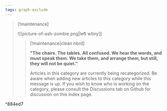 ```yaml
---
tags: graph-exclude
---
```

> [!maintenance] 
> 
> ![[picture-of-ash-zombie.png|left wtiny]]
> 
> > [!maintenance|clean nbrd]
> > 
> > **"The chairs. The tables. All confused. We hear the words, and must speak them. We take them, and arrange them, but still, they will not be quiet."**
> > 
> > Articles in this category are currently being recategorized. Be aware when adding new articles to this category while this message is up. If you wish to know who is working on the category, please consult the Discussions tab on Github for discussion on this index page.

^884ed7

